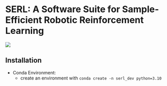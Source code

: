 # SERL: A Software Suite for Sample-Efficient Robotic Reinforcement Learning

![](https://github.com/rail-berkeley/serl/workflows/pre-commit/badge.svg)

## Installation
- Conda Environment:
    - create an environment with `conda create -n serl_dev python=3.10`
